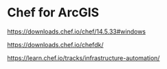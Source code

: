 # Chef for ArcGIS

https://downloads.chef.io/chef/14.5.33#windows

https://downloads.chef.io/chefdk/

https://learn.chef.io/tracks/infrastructure-automation/
